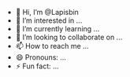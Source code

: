 - 👋 Hi, I’m @Lapisbin
- 👀 I’m interested in ...
- 🌱 I’m currently learning ...
- 💞️ I’m looking to collaborate on ...
- 📫 How to reach me ...
- 😄 Pronouns: ...
- ⚡ Fun fact: ...

<!---
Lapisbin/Lapisbin is a ✨ special ✨ repository because its `README.md` (this file) appears on your GitHub profile.
You can click the Preview link to take a look at your changes.
--->
